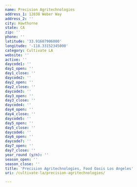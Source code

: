```yaml
---
name: Precision Agritechnologies
address_1: 12838 Weber Way
address_2: ''
city: Hawthorne
state: CA
zip: ''
phone: ''
latitude: '33.91607906000'
longitude: '-118.33152345000'
category: Cultivate LA
website: ''
active: ''
daycode1: ''
day1_open: ''
day1_close: ''
daycode2: ''
day2_open: ''
day2_close: ''
daycode3: ''
day3_open: ''
day3_close: ''
daycode4: ''
day4_open: ''
day4_close: ''
daycode5: ''
day5_open: ''
day5_close: ''
daycode6: ''
day6_open: ''
daycode7: ''
day7_open: ''
day7_close: ''
year_round (y/n): ''
season_open: ''
season_close: ''
title: 'Precision Agritechnologies, Food Oasis Los Angeles'
uri: /cultivate-la/precision-agritechnologies/

---
```

